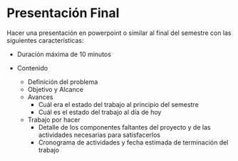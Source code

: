 # Presentación Final

Hacer una presentación en powerpoint o similar al final del semestre con las siguientes características:

* Duración máxima de 10 minutos
* Contenido

  - Definición del problema
  - Objetivo y Alcance
  - Avances
      - Cuál era el estado del trabajo al principio del semestre
      - Cuál es el estado del trabajo al día de hoy
  - Trabajo por hacer
      - Detalle de los componentes faltantes del proyecto y de las actividades necesarias para satisfacerlos
      - Cronograma de actividades y fecha estimada de terminación del trabajo

